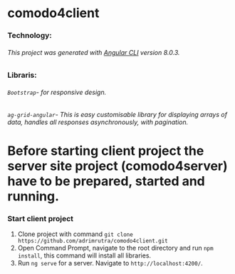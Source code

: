 # comodo4client

### Technology:
###### This project was generated with [Angular CLI](https://github.com/angular/angular-cli) version 8.0.3.

### Libraris:
###### `Bootstrap`- for responsive design.
###### `ag-grid-angular`- This is easy customisable library for displaying arrays of data, handles all responses asynchronously, with pagination.


# Before starting client project the server site project (comodo4server) have to be prepared, started and running.

### Start client project 

1. Clone project with command  `git clone https://github.com/adrimrutra/comodo4client.git`
2. Open Command Prompt, navigate to the root directory and run `npm install`, this command will install all libraries.
3. Run `ng serve` for a server. Navigate to `http://localhost:4200/`.










